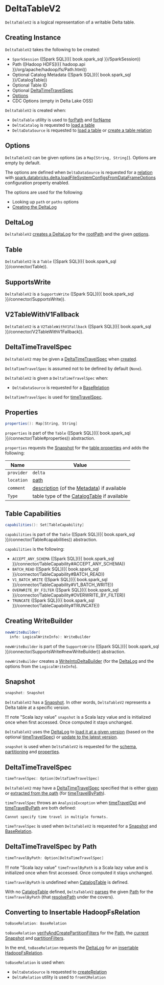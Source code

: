 # DeltaTableV2

`DeltaTableV2` is a logical representation of a writable Delta table.

## Creating Instance

`DeltaTableV2` takes the following to be created:

* <span id="spark"> `SparkSession` ([Spark SQL]({{ book.spark_sql }}/SparkSession))
* <span id="path"> Path ([Hadoop HDFS]({{ hadoop.api }}/org/apache/hadoop/fs/Path.html))
* <span id="catalogTable"> Optional Catalog Metadata ([Spark SQL]({{ book.spark_sql }}/CatalogTable))
* <span id="tableIdentifier"> Optional Table ID
* Optional [DeltaTimeTravelSpec](#timeTravelOpt)
* [Options](#options)
* <span id="cdcOptions"> CDC Options (empty in Delta Lake OSS)

`DeltaTableV2` is created when:

* `DeltaTable` utility is used to [forPath](DeltaTable.md#forPath) and [forName](DeltaTable.md#forName)
* `DeltaCatalog` is requested to [load a table](DeltaCatalog.md#loadTable)
* `DeltaDataSource` is requested to [load a table](DeltaDataSource.md#getTable) or [create a table relation](DeltaDataSource.md#RelationProvider-createRelation)

## <span id="options"> Options

`DeltaTableV2` can be given options (as a `Map[String, String]`). Options are empty by default.

The options are defined when `DeltaDataSource` is requested for a [relation](DeltaDataSource.md#RelationProvider-createRelation) with [spark.databricks.delta.loadFileSystemConfigsFromDataFrameOptions](DeltaSQLConf.md#loadFileSystemConfigsFromDataFrameOptions) configuration property enabled.

The options are used for the following:

* Looking up `path` or `paths` options
* [Creating the DeltaLog](#deltaLog)

## <span id="deltaLog"> DeltaLog

`DeltaTableV2` [creates a DeltaLog](DeltaLog.md#forTable) for the [rootPath](#rootPath) and the given [options](#options).

## <span id="Table"> Table

`DeltaTableV2` is a `Table` ([Spark SQL]({{ book.spark_sql }}/connector/Table)).

## <span id="SupportsWrite"> SupportsWrite

`DeltaTableV2` is a `SupportsWrite` ([Spark SQL]({{ book.spark_sql }}/connector/SupportsWrite)).

## <span id="V2TableWithV1Fallback"> V2TableWithV1Fallback

`DeltaTableV2` is a `V2TableWithV1Fallback` ([Spark SQL]({{ book.spark_sql }}/connector/V2TableWithV1Fallback)).

## <span id="timeTravelOpt"> DeltaTimeTravelSpec

`DeltaTableV2` may be given a [DeltaTimeTravelSpec](DeltaTimeTravelSpec.md) when [created](#creating-instance).

`DeltaTimeTravelSpec` is assumed not to be defined by default (`None`).

`DeltaTableV2` is given a `DeltaTimeTravelSpec` when:

* `DeltaDataSource` is requested for a [BaseRelation](DeltaDataSource.md#RelationProvider-createRelation)

`DeltaTimeTravelSpec` is used for [timeTravelSpec](#timeTravelSpec).

## <span id="properties"> Properties

```scala
properties(): Map[String, String]
```

`properties` is part of the `Table` ([Spark SQL]({{ book.spark_sql }}/connector/Table#properties)) abstraction.

`properties` requests the [Snapshot](#snapshot) for the [table properties](Snapshot.md#getProperties) and adds the following:

Name        | Value
------------|----------
 `provider` | `delta`
 `location` | [path](#path)
 `comment`  | [description](Metadata.md#description) (of the [Metadata](Snapshot.md#metadata)) if available
 `Type`     | table type of the [CatalogTable](#catalogTable) if available

## <span id="capabilities"> Table Capabilities

```scala
capabilities(): Set[TableCapability]
```

`capabilities` is part of the `Table` ([Spark SQL]({{ book.spark_sql }}/connector/Table#capabilities)) abstraction.

`capabilities` is the following:

* `ACCEPT_ANY_SCHEMA` ([Spark SQL]({{ book.spark_sql }}/connector/TableCapability#ACCEPT_ANY_SCHEMA))
* `BATCH_READ` ([Spark SQL]({{ book.spark_sql }}/connector/TableCapability#BATCH_READ))
* `V1_BATCH_WRITE` ([Spark SQL]({{ book.spark_sql }}/connector/TableCapability#V1_BATCH_WRITE))
* `OVERWRITE_BY_FILTER` ([Spark SQL]({{ book.spark_sql }}/connector/TableCapability#OVERWRITE_BY_FILTER))
* `TRUNCATE` ([Spark SQL]({{ book.spark_sql }}/connector/TableCapability#TRUNCATE))

## <span id="newWriteBuilder"> Creating WriteBuilder

```scala
newWriteBuilder(
  info: LogicalWriteInfo): WriteBuilder
```

`newWriteBuilder` is part of the `SupportsWrite` ([Spark SQL]({{ book.spark_sql }}/connector/SupportsWrite#newWriteBuilder)) abstraction.

`newWriteBuilder` creates a [WriteIntoDeltaBuilder](WriteIntoDeltaBuilder.md) (for the [DeltaLog](#deltaLog) and the options from the `LogicalWriteInfo`).

## <span id="snapshot"> Snapshot

```scala
snapshot: Snapshot
```

`DeltaTableV2` has a [Snapshot](Snapshot.md). In other words, `DeltaTableV2` represents a Delta table at a specific version.

!!! note "Scala lazy value"
    `snapshot` is a Scala lazy value and is initialized once when first accessed. Once computed it stays unchanged.

`DeltaTableV2` uses the [DeltaLog](#deltaLog) to [load it at a given version](#getSnapshotAt) (based on the optional [timeTravelSpec](#timeTravelSpec)) or [update to the latest version](#update).

`snapshot` is used when `DeltaTableV2` is requested for the [schema](#schema), [partitioning](#partitioning) and [properties](#properties).

## <span id="timeTravelSpec"> DeltaTimeTravelSpec

```scala
timeTravelSpec: Option[DeltaTimeTravelSpec]
```

`DeltaTableV2` may have a [DeltaTimeTravelSpec](DeltaTimeTravelSpec.md) specified that is either [given](#timeTravelOpt) or [extracted from the path](DeltaTableUtils.md#extractIfPathContainsTimeTravel) (for [timeTravelByPath](#timeTravelByPath)).

`timeTravelSpec` throws an `AnalysisException` when [timeTravelOpt](#timeTravelOpt) and [timeTravelByPath](#timeTravelByPath) are both defined:

```text
Cannot specify time travel in multiple formats.
```

`timeTravelSpec` is used when `DeltaTableV2` is requested for a [Snapshot](#snapshot) and [BaseRelation](#toBaseRelation).

## <span id="timeTravelByPath"> DeltaTimeTravelSpec by Path

```scala
timeTravelByPath: Option[DeltaTimeTravelSpec]
```

!!! note "Scala lazy value"
    `timeTravelByPath` is a Scala lazy value and is initialized once when first accessed. Once computed it stays unchanged.

`timeTravelByPath` is undefined when [CatalogTable](#catalogTable) is defined.

With no [CatalogTable](#catalogTable) defined, `DeltaTableV2` [parses](DeltaDataSource.md#parsePathIdentifier) the given [Path](#path) for the `timeTravelByPath` (that [resolvePath](DeltaTimeTravelSpec.md#resolvePath) under the covers).

## <span id="toBaseRelation"> Converting to Insertable HadoopFsRelation

```scala
toBaseRelation: BaseRelation
```

`toBaseRelation` [verifyAndCreatePartitionFilters](DeltaDataSource.md#verifyAndCreatePartitionFilters) for the [Path](#path), the [current Snapshot](SnapshotManagement.md#snapshot) and [partitionFilters](#partitionFilters).

In the end, `toBaseRelation` requests the [DeltaLog](#deltaLog) for an [insertable HadoopFsRelation](DeltaLog.md#createRelation).

`toBaseRelation` is used when:

* `DeltaDataSource` is requested to [createRelation](DeltaDataSource.md#RelationProvider-createRelation)
* `DeltaRelation` utility is used to `fromV2Relation`
